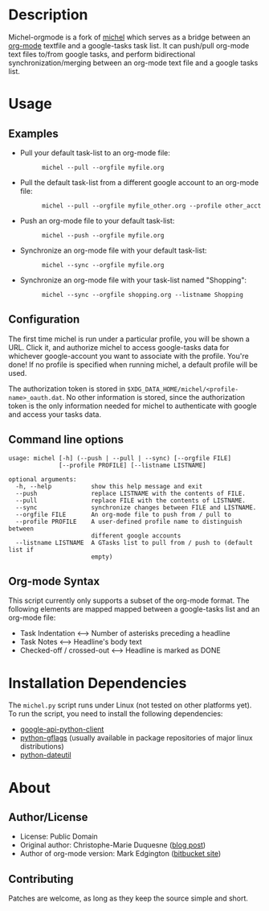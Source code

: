 Description
===========

Michel-orgmode is a fork of [michel](https://github.com/chmduquesne/michel)
which serves as a bridge between an [org-mode](http://orgmode.org/) textfile
and a google-tasks task list.  It can push/pull org-mode text files to/from
google tasks, and perform bidirectional synchronization/merging between an
org-mode text file and a google tasks list.

Usage
=====

Examples
--------

- Pull your default task-list to an org-mode file:

            michel --pull --orgfile myfile.org

- Pull the default task-list from a different google account to an org-mode file:

            michel --pull --orgfile myfile_other.org --profile other_acct

- Push an org-mode file to your default task-list:

            michel --push --orgfile myfile.org

- Synchronize an org-mode file with your default task-list:

            michel --sync --orgfile myfile.org

- Synchronize an org-mode file with your task-list named "Shopping":

            michel --sync --orgfile shopping.org --listname Shopping

Configuration
-------------

The first time michel is run under a particular profile, you will be shown a
URL.  Click it, and authorize michel to access google-tasks data for whichever
google-account you want to associate with the profile.  You're done!  If no
profile is specified when running michel, a default profile will be used.

The authorization token is stored in
`$XDG_DATA_HOME/michel/<profile-name>_oauth.dat`. No other information is
stored, since the authorization token is the only information needed for michel
to authenticate with google and access your tasks data.


Command line options
--------------------

    usage: michel [-h] (--push | --pull | --sync) [--orgfile FILE]
                  [--profile PROFILE] [--listname LISTNAME]

    optional arguments:
      -h, --help           show this help message and exit
      --push               replace LISTNAME with the contents of FILE.
      --pull               replace FILE with the contents of LISTNAME.
      --sync               synchronize changes between FILE and LISTNAME.
      --orgfile FILE       An org-mode file to push from / pull to
      --profile PROFILE    A user-defined profile name to distinguish between
                           different google accounts
      --listname LISTNAME  A GTasks list to pull from / push to (default list if
                           empty)

Org-mode Syntax
---------------

This script currently only supports a subset of the org-mode format.  The
following elements are mapped mapped between a google-tasks list and an
org-mode file:

* Task Indentation <--> Number of asterisks preceding a headline
* Task Notes <--> Headline's body text
* Checked-off / crossed-out <--> Headline is marked as DONE


Installation Dependencies
=========================

The `michel.py` script runs under Linux (not tested on other platforms yet).
To run the script, you need to install the following dependencies:

* [google-api-python-client](http://code.google.com/p/google-api-python-client/)
* [python-gflags](http://code.google.com/p/python-gflags/) (usually available in
  package repositories of major linux distributions)
* [python-dateutil](https://pypi.python.org/pypi/python-dateutil)


About
=====

Author/License
--------------

- License: Public Domain
- Original author: Christophe-Marie Duquesne ([blog post](http://blog.chmd.fr/releasing-michel-a-flat-text-file-to-google-tasks-uploader.html))
- Author of org-mode version: Mark Edgington ([bitbucket site](https://bitbucket.org/edgimar/michel-orgmode))

Contributing
------------

Patches are welcome, as long as they keep the source simple and short.
